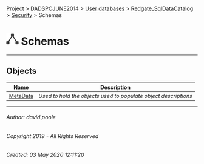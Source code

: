 #### 

[Project](../../../../../readme.md) > [DADSPCJUNE2014](../../../../readme.md) > [User databases](../../../readme.md) > [Redgate_SqlDataCatalog](../../readme.md) > [Security](../readme.md) > Schemas

# ![Schemas](../../../../../Images/Schema32.png) Schemas

---

## <a name="#objects"></a>Objects

| Name | Description |
|---|---|
| [MetaData](MetaData.md) | _Used to hold the objects used to populate object descriptions_ |


---

###### Author:  david.poole

###### Copyright 2019 - All Rights Reserved

###### Created: 03 May 2020 12:11:20

